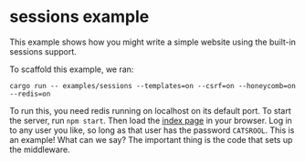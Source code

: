# sessions example

This example shows how you might write a simple website using the built-in sessions support.

To scaffold this example, we ran:

```shell
cargo run -- examples/sessions --templates=on --csrf=on --honeycomb=on --redis=on
```

To run this, you need redis running on localhost on its default port. To start the server, run `npm
start`. Then load the [index page](http://localhost:5000/) in your browser. Log in to any user you
like, so long as that user has the password `CATSROOL`. This is an example! What can we say? The
important thing is the code that sets up the middleware.
